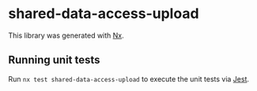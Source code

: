 # shared-data-access-upload

This library was generated with [Nx](https://nx.dev).

## Running unit tests

Run `nx test shared-data-access-upload` to execute the unit tests via [Jest](https://jestjs.io).

